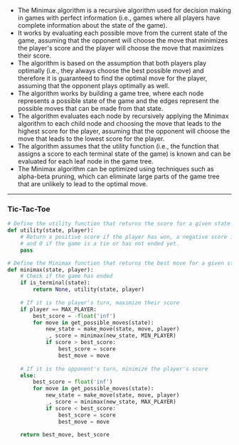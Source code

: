 -   The Minimax algorithm is a recursive algorithm used for decision making in games with perfect information (i.e., games where all players have complete information about the state of the game).
-   It works by evaluating each possible move from the current state of the game, assuming that the opponent will choose the move that minimizes the player's score and the player will choose the move that maximizes their score.
-   The algorithm is based on the assumption that both players play optimally (i.e., they always choose the best possible move) and therefore it is guaranteed to find the optimal move for the player, assuming that the opponent plays optimally as well.
-   The algorithm works by building a game tree, where each node represents a possible state of the game and the edges represent the possible moves that can be made from that state.
-   The algorithm evaluates each node by recursively applying the Minimax algorithm to each child node and choosing the move that leads to the highest score for the player, assuming that the opponent will choose the move that leads to the lowest score for the player.
-   The algorithm assumes that the utility function (i.e., the function that assigns a score to each terminal state of the game) is known and can be evaluated for each leaf node in the game tree.
-   The Minimax algorithm can be optimized using techniques such as alpha-beta pruning, which can eliminate large parts of the game tree that are unlikely to lead to the optimal move.


---
### Tic-Tac-Toe

```python
# Define the utility function that returns the score for a given state of the game
def utility(state, player):
    # Return a positive score if the player has won, a negative score if the opponent has won,
    # and 0 if the game is a tie or has not ended yet.
    pass

# Define the Minimax function that returns the best move for a given state of the game
def minimax(state, player):
    # Check if the game has ended
    if is_terminal(state):
        return None, utility(state, player)
    
    # If it is the player's turn, maximize their score
    if player == MAX_PLAYER:
        best_score = -float('inf')
        for move in get_possible_moves(state):
            new_state = make_move(state, move, player)
            _, score = minimax(new_state, MIN_PLAYER)
            if score > best_score:
                best_score = score
                best_move = move
    
    # If it is the opponent's turn, minimize the player's score
    else:
        best_score = float('inf')
        for move in get_possible_moves(state):
            new_state = make_move(state, move, player)
            _, score = minimax(new_state, MAX_PLAYER)
            if score < best_score:
                best_score = score
                best_move = move
    
    return best_move, best_score
```